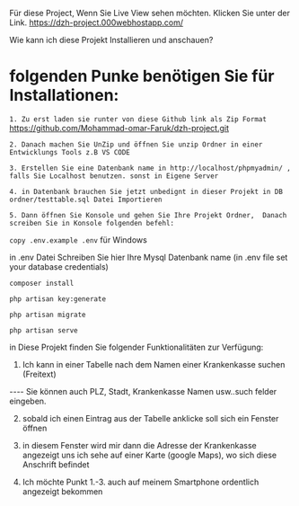 
Für diese Project, Wenn Sie Live View sehen möchten. Klicken Sie unter der Link.
https://dzh-project.000webhostapp.com/


Wie kann ich diese Projekt Installieren und anschauen?

# folgenden Punke benötigen Sie für Installationen:

```` 1. Zu erst laden sie runter von diese Github link als Zip Format ````
      https://github.com/Mohammad-omar-Faruk/dzh-project.git

```` 2. Danach machen Sie UnZip und öffnen Sie unzip Ordner in einer Entwicklungs Tools z.B VS CODE ````

```` 3. Erstellen Sie eine Datenbank name in http://localhost/phpmyadmin/ , falls Sie Localhost benutzen. sonst in Eigene Server ````

```` 4. in Datenbank brauchen Sie jetzt unbedignt in dieser Projekt in DB ordner/testtable.sql Datei Importieren  ````

```` 5. Dann öffnen Sie Konsole und gehen Sie Ihre Projekt Ordner,  Danach screiben Sie in Konsole folgenden befehl: ````

```` copy .env.example .env ```` für Windows

in .env Datei Schreiben Sie hier Ihre Mysql Datenbank name
(in .env file set your database credentials)

```` composer install ````

```` php artisan key:generate ````

```` php artisan migrate ````

```` php artisan serve ````


in Diese Projekt finden Sie folgender Funktionalitäten zur Verfügung:

  1. Ich kann in einer Tabelle nach dem Namen einer Krankenkasse suchen
(Freitext)

---- Sie können auch PLZ, Stadt, Krankenkasse Namen usw..such felder eingeben.

  2. sobald ich einen Eintrag aus der Tabelle anklicke soll sich ein
Fenster öffnen

  3. in diesem Fenster wird mir dann die Adresse der Krankenkasse
angezeigt uns ich sehe auf einer Karte (google Maps), wo sich diese
Anschrift befindet

  4. Ich möchte Punkt 1.-3. auch auf meinem Smartphone ordentlich
angezeigt bekommen


